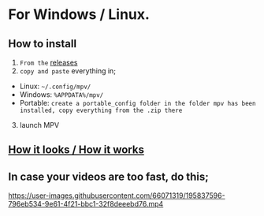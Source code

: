 # For Windows / Linux.
## How to install
1. ``From the`` [releases](https://github.com/fernbacher/MPV-Config-Revamped/releases/tag/mpv-config)
2. `copy and paste` everything in;
 - Linux: ```~/.config/mpv/```
 - Windows: ```%APPDATA%/mpv/```
 - Portable: ```create a portable_config folder in the folder mpv has been installed, copy everything from the .zip there```
3. launch MPV

## [How it looks / How it works](https://m1.afileditch.ch/wpCrFthUorMAfuyBpHZo.mp4)


## In case your videos are too fast, do this;

https://user-images.githubusercontent.com/66071319/195837596-796eb534-9e61-4f21-bbc1-32f8deeebd76.mp4
